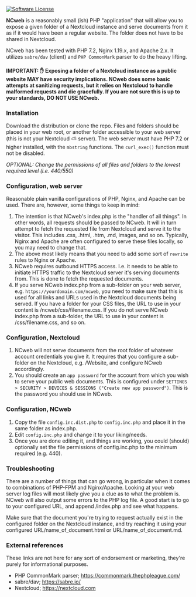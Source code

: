 [![Software License](https://img.shields.io/badge/License-BSD--3-brightgreen.svg?style=flat-square)](LICENSE)

**NCweb** is a reasonably small (ish) PHP "application" that will allow you to expose a given folder of a Nextcloud instance and serve documents from it as if it would have been a regular website. The folder does not have to be shared in Nextcloud.

NCweb has been tested with PHP 7.2, Nginx 1.19.x, and Apache 2.x. It utilizes `sabre/dav` (client) and `PHP CommonMark` parser to do the heavy lifting. 

#### IMPORTANT: :raised_hand: Exposing a folder of a Nextcloud instance as a public website MAY have security implications. NCweb does some basic attempts at sanitizing requests, but it relies on Nextcloud to handle malformed requests and die gracefully. If you are not sure this is up to your standards, DO NOT USE NCweb.

### Installation

Download the distribution or clone the repo. Files and folders should be placed in your web root, or another folder accessible to your web server (this is not your Nextcloud :partly_sunny: server). The web server must have PHP 7.2 or higher installed, with the `mbstring` functions. The `curl_exec()` function must not be disabled.

_OPTIONAL: Change the permissions of all files and folders to the lowest required level (i.e. 440/550)_

### Configuration, web server

Reasonable plain vanilla configurations of PHP, Nginx, and Apache can be used. There are, however, some things to keep in mind:

1. The intention is that NCweb's index.php is the "handler of all things". In other words, all requests should be passed to NCweb. It will in turn attempt to fetch the requested file from Nextcloud and serve it to the visitor. This includes .css, .html, .htm, .md, images, and so on. Typically, Nginx and Apache are often configured to serve these files locally, so you may need to change that.
2. The above most likely means that you need to add some sort of `rewrite` rules to Nginx or Apache.
3. NCweb requires outbound HTTPS access. I.e. it needs to be able to initiate HTTPS traffic to the Nextcloud server it's serving documents from. This is done to fetch the requested documents.
4. If you serve NCweb index.php from a sub-folder on your web server, e.g. `https://yourdomain.com/ncweb`, you need to make sure that this is used for all links and URLs used in the Nextcloud documents being served. If you have a folder for your CSS files, the URL to use in your content is /ncweb/css/filename.css. If you do not serve NCweb index.php from a sub-folder, the URL to use in your content is /css/filename.css, and so on.

### Configuration, Nextcloud

1. NCweb will not serve documents from the root folder of whatever account credentials you give it. It requires that you configure a sub-folder on the Nextcloud, e.g. /Website, and configure NCweb accordingly.
2. You should create an `app password` for the account from which you wish to serve your public web documents. This is configured under `SETTINGS > SECURITY > DEVICES & SESSIONS ("Create new app password")`. This is the password you should use in NCweb.

### Configuration, NCweb

1. Copy the file `config.inc.dist.php` to `config.inc.php` and place it in the same folder as index.php.
2. Edit `config.inc.php` and change it to your liking/needs.
3. Once you are done editing it, and things are working, you could (should) optionally set the file permissions of config.inc.php to the minimum required (e.g. 440).

### Troubleshooting

There are a number of things that can go wrong, in particular when it comes to combinations of PHP-FPM and Nginx/Apache. Looking at your web server log files will most likely give you a clue as to what the problem is. NCweb will also output some errors to the PHP log file. A good start is to go to your configured URL, and append /index.php and see what happens.

Make sure that the document you're trying to request actually exist in the configured folder on the Nextcloud instance, and try reaching it using your configured URL/name_of_document.html or URL/name_of_document.md.

### External references

These links are not here for any sort of endorsement or marketing, they're purely for informational purposes.

* PHP CommonMark parser; https://commonmark.thephpleague.com/
* sabre/dav; https://sabre.io/
* Nextcloud; https://nextcloud.com

